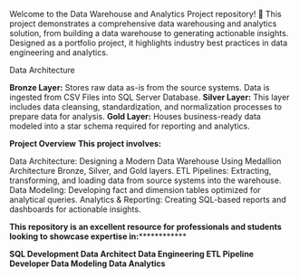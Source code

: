 Welcome to the Data Warehouse and Analytics Project repository! 🚀
This project demonstrates a comprehensive data warehousing and analytics solution, from building a data warehouse to generating actionable insights. Designed as a portfolio project, it highlights industry best practices in data engineering and analytics.

Data Architecture



**Bronze Layer:** Stores raw data as-is from the source systems. Data is ingested from CSV Files into SQL Server Database.
**Silver Layer:** This layer includes data cleansing, standardization, and normalization processes to prepare data for analysis.
**Gold Layer:** Houses business-ready data modeled into a star schema required for reporting and analytics.


**Project Overview**
**This project involves:**

Data Architecture: Designing a Modern Data Warehouse Using Medallion Architecture Bronze, Silver, and Gold layers.
ETL Pipelines: Extracting, transforming, and loading data from source systems into the warehouse.
Data Modeling: Developing fact and dimension tables optimized for analytical queries.
Analytics & Reporting: Creating SQL-based reports and dashboards for actionable insights.

**This repository is an excellent resource for professionals and students looking to showcase expertise in:**************

**SQL Development
Data Architect
Data Engineering
ETL Pipeline Developer
Data Modeling
Data Analytics**
